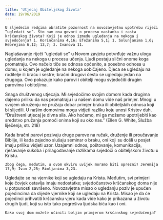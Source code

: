 ```yaml
---
title: 'Utjecaj Obiteljskog Života'
date: 19/06/2019
---
```


`U sljedećim redcima obratite pozornost na novozavjetnu upotrebu riječi “ugledati se”. Što nam ona govori o procesu nastanka i rasta kršćanskog života? Koji je odnos između ugledanja na nekoga i svjedočenja? 1. Korinćanima 4,16; Efežanima 5,1; 1. Solunjanima 1,6; Hebrejima 6,12; 13,7; 3. Ivanova 11.`

Naglašavanje riječi “ugledati se” u Novom zavjetu potvrđuje važnu ulogu ugledanja na nekoga u procesu učenja. Ljudi postaju slični onome koga promatraju. Ovo načelo tiče se odnosa općenito, a posebno odnosa u domu, u kojem je ugledanje na nekoga uobičajeno. Djeca se ugledaju na roditelje ili braću i sestre; bračni drugovi često se ugledaju jedan na drugoga. Ovo pokazuje kako parovi i obitelji mogu svjedočiti drugim parovima i obiteljima.

Snaga društvenog utjecaja. Mi svjedočimo svojim domom kada drugima dajemo priliku da nas promatraju i u našem domu vide naš primjer. Mnogi u svojem okruženju ne pružaju dobar primjer braka ili obiteljskih odnosa koji bi slijedili. U našim domovima mogu vidjeti razliku koju unosi Kristov duh. “Društveni utjecaj je divna sila. Ako hoćemo, mi ga možemo upotrijebiti kao sredstvo pružanja pomoći onima koji su oko nas.” (Ellen G. White, Služba liječenja, str. 218)

Kada bračni parovi pozivaju druge parove na ručak, druženje ili proučavanje Biblije, ili kada zajedno slušaju seminar o braku, oni koji su došli u posjet imaju priliku vidjeti uzor. Uzajamni odnos, poštovanje, komunikacija, rješavanje sukoba i prilagođavanje razlikama svjedoči o obiteljskom životu u Kristu.

`Zbog čega, međutim, u ovom okviru uvijek moramo biti oprezni? Jeremija 17,9; Ivan 2,25; Rimljanima 3,23.`

Ugledajte se na vjernike koji se ugledaju na Krista. Međutim, svi primjeri koje čovjek ostavlja imaju nedostatke; svjedočanstvo kršćanskog doma nije u potpunosti savršeno. Novozavjetna misao o ugledanju poziv je upućen pojedincima da slijede vjernike koji se ugledaju na Krista. Misao je da će pojedinci prihvatiti kršćansku vjeru kada vide kako je prikazana u životu drugih ljudi, koji su isto tako pogrešiva ljudska bića kao i oni.

`Kako svoj dom možete učiniti boljim primjerom kršćanskog svjedočenja?`
